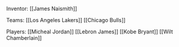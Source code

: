 Inventor: [[James Naismith]]

Teams:
[[Los Angeles Lakers]]
[[Chicago Bulls]]

Players:
[[Micheal Jordan]]
[[Lebron James]]
[[Kobe Bryant]]
[[Wilt Chamberlain]]